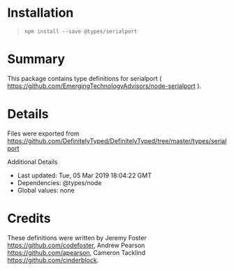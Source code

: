# Installation
> `npm install --save @types/serialport`

# Summary
This package contains type definitions for serialport ( https://github.com/EmergingTechnologyAdvisors/node-serialport ).

# Details
Files were exported from https://github.com/DefinitelyTyped/DefinitelyTyped/tree/master/types/serialport

Additional Details
 * Last updated: Tue, 05 Mar 2019 18:04:22 GMT
 * Dependencies: @types/node
 * Global values: none

# Credits
These definitions were written by Jeremy Foster <https://github.com/codefoster>, Andrew Pearson <https://github.com/apearson>, Cameron Tacklind <https://github.com/cinderblock>.
